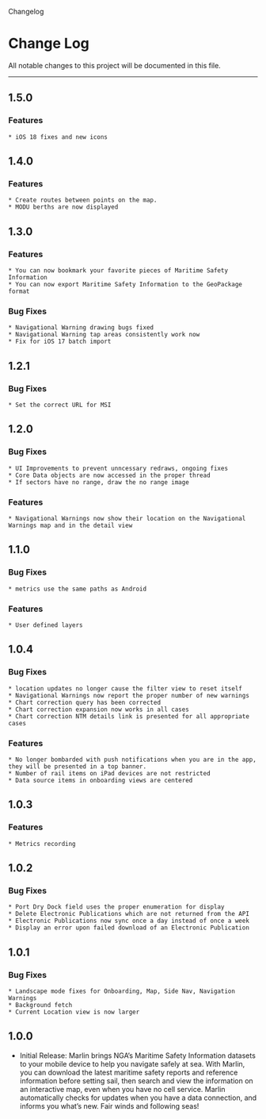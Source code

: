 Changelog

# Change Log
All notable changes to this project will be documented in this file.

---
## 1.5.0
 ### Features
    * iOS 18 fixes and new icons
## 1.4.0
 ### Features
    * Create routes between points on the map.
    * MODU berths are now displayed
## 1.3.0
 ### Features
    * You can now bookmark your favorite pieces of Maritime Safety Information
    * You can now export Maritime Safety Information to the GeoPackage format
 ### Bug Fixes
    * Navigational Warning drawing bugs fixed
    * Navigational Warning tap areas consistently work now
    * Fix for iOS 17 batch import
## 1.2.1
 ### Bug Fixes
    * Set the correct URL for MSI
## 1.2.0
 ### Bug Fixes
    * UI Improvements to prevent unncessary redraws, ongoing fixes
    * Core Data objects are now accessed in the proper thread
    * If sectors have no range, draw the no range image
 ### Features
    * Navigational Warnings now show their location on the Navigational Warnings map and in the detail view
## 1.1.0
 ### Bug Fixes
    * metrics use the same paths as Android
 ### Features
    * User defined layers
    
## 1.0.4
 ### Bug Fixes
    * location updates no longer cause the filter view to reset itself
    * Navigational Warnings now report the proper number of new warnings
    * Chart correction query has been corrected
    * Chart correction expansion now works in all cases
    * Chart correction NTM details link is presented for all appropriate cases
 ### Features
    * No longer bombarded with push notifications when you are in the app, they will be presented in a top banner.
    * Number of rail items on iPad devices are not restricted
    * Data source items in onboarding views are centered
    
## 1.0.3
 ### Features
    * Metrics recording

## 1.0.2
  ### Bug Fixes
    * Port Dry Dock field uses the proper enumeration for display
    * Delete Electronic Publications which are not returned from the API 
    * Electronic Publications now sync once a day instead of once a week
    * Display an error upon failed download of an Electronic Publication

## 1.0.1
  ### Bug Fixes
    * Landscape mode fixes for Onboarding, Map, Side Nav, Navigation Warnings
    * Background fetch
    * Current Location view is now larger

## 1.0.0
  * Initial Release: Marlin brings NGA’s Maritime Safety Information datasets to your mobile device to help you navigate safely at sea. With Marlin, you can download the latest maritime safety reports and reference information before setting sail, then search and view the information on an interactive map, even when you have no cell service. Marlin automatically checks for updates when you have a data connection, and informs you what’s new.
  Fair winds and following seas!
